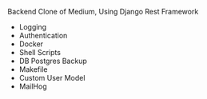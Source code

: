 Backend Clone of Medium, Using Django Rest Framework

* Logging
* Authentication
* Docker
* Shell Scripts
* DB Postgres Backup
* Makefile
* Custom User Model
* MailHog
